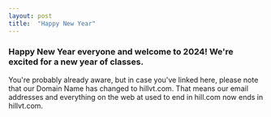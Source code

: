 ```yaml
---
layout: post
title:  "Happy New Year"
---
```


### Happy New Year everyone and welcome to 2024! We're excited for a new year of classes.

You're probably already aware, but in case you've linked here, please note that our 
Domain Name has changed to hillvt.com. That means our email addresses and everything on 
the web at used to end in hill.com now ends in hillvt.com.

